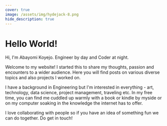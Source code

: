 ```yaml
---
cover: true
image: /assets/img/hydejack-8.png
hide_description: true
---
```


# Hello World!
Hi, I'm Abayomi Koyejo. Engineer by day and Coder at night. 

Welcome to my website! I started this to share my thoughts, passion and encounters to a wider audience. Here you will find posts on various diverse topics and also projects I worked on. 

I have a background in Engineering but I'm interested in everything - art, technology, data science, project management, traveling etc. In my free time, you can find me cuddled up warmly with a book or kindle by myside or on my computer soaking in the knowledge the internet has to offer.

I love collaborating with people so if you have an idea of something fun we can do together. Do get in touch!
